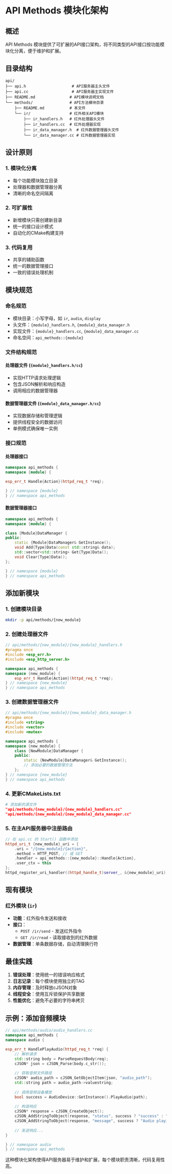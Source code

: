 # API Methods 模块化架构

## 概述

API Methods 模块提供了可扩展的API接口架构，将不同类型的API接口按功能模块化分离，便于维护和扩展。

## 目录结构

```
api/
├── api.h                    # API服务器主头文件
├── api.cc                   # API服务器主实现文件
├── README.md               # API模块说明文档
└── methods/                # API方法模块目录
    ├── README.md           # 本文件
    └── ir/                 # 红外相关API模块
        ├── ir_handlers.h   # 红外处理器头文件
        ├── ir_handlers.cc  # 红外处理器实现
        ├── ir_data_manager.h  # 红外数据管理器头文件
        └── ir_data_manager.cc # 红外数据管理器实现
```

## 设计原则

### 1. 模块化分离
- 每个功能模块独立目录
- 处理器和数据管理器分离
- 清晰的命名空间隔离

### 2. 可扩展性
- 新增模块只需创建新目录
- 统一的接口设计模式
- 自动化的CMake构建支持

### 3. 代码复用
- 共享的辅助函数
- 统一的数据管理接口
- 一致的错误处理机制

## 模块规范

### 命名规范
- 模块目录：小写字母，如 `ir`, `audio`, `display`
- 头文件：`{module}_handlers.h`, `{module}_data_manager.h`
- 实现文件：`{module}_handlers.cc`, `{module}_data_manager.cc`
- 命名空间：`api_methods::{module}`

### 文件结构规范

#### 处理器文件 (`{module}_handlers.h/cc`)
- 实现HTTP请求处理逻辑
- 包含JSON解析和响应构造
- 调用相应的数据管理器

#### 数据管理器文件 (`{module}_data_manager.h/cc`)
- 实现数据存储和管理逻辑
- 提供线程安全的数据访问
- 单例模式确保唯一实例

### 接口规范

#### 处理器接口
```cpp
namespace api_methods {
namespace {module} {

esp_err_t Handle{Action}(httpd_req_t *req);

} // namespace {module}
} // namespace api_methods
```

#### 数据管理器接口
```cpp
namespace api_methods {
namespace {module} {

class {Module}DataManager {
public:
    static {Module}DataManager& GetInstance();
    void Add{Type}Data(const std::string& data);
    std::vector<std::string> Get{Type}Data();
    void Clear{Type}Data();
};

} // namespace {module}
} // namespace api_methods
```

## 添加新模块

### 1. 创建模块目录
```bash
mkdir -p api/methods/{new_module}
```

### 2. 创建处理器文件
```cpp
// api/methods/{new_module}/{new_module}_handlers.h
#pragma once
#include <esp_err.h>
#include <esp_http_server.h>

namespace api_methods {
namespace {new_module} {
    esp_err_t Handle{Action}(httpd_req_t *req);
} // namespace {new_module}
} // namespace api_methods
```

### 3. 创建数据管理器文件
```cpp
// api/methods/{new_module}/{new_module}_data_manager.h
#pragma once
#include <string>
#include <vector>
#include <mutex>

namespace api_methods {
namespace {new_module} {
    class {NewModule}DataManager {
    public:
        static {NewModule}DataManager& GetInstance();
        // 添加必要的数据管理方法
    };
} // namespace {new_module}
} // namespace api_methods
```

### 4. 更新CMakeLists.txt
```cmake
# 添加新的源文件
"api/methods/{new_module}/{new_module}_handlers.cc"
"api/methods/{new_module}/{new_module}_data_manager.cc"
```

### 5. 在主API服务器中注册路由
```cpp
// 在 api.cc 的 Start() 函数中添加
httpd_uri_t {new_module}_uri = {
    .uri = "/{new_module}/{action}",
    .method = HTTP_POST, // 或 GET
    .handler = api_methods::{new_module}::Handle{Action},
    .user_ctx = this
};
httpd_register_uri_handler((httpd_handle_t)server_, &{new_module}_uri);
```

## 现有模块

### 红外模块 (`ir`)
- **功能**：红外指令发送和接收
- **接口**：
  - `POST /ir/send` - 发送红外指令
  - `GET /ir/read` - 读取接收到的红外数据
- **数据管理**：单条数据存储，自动清理换行符

## 最佳实践

1. **错误处理**：使用统一的错误响应格式
2. **日志记录**：每个模块使用独立的TAG
3. **内存管理**：及时释放cJSON对象
4. **线程安全**：使用互斥锁保护共享数据
5. **性能优化**：避免不必要的字符串拷贝

## 示例：添加音频模块

```cpp
// api/methods/audio/audio_handlers.cc
namespace api_methods {
namespace audio {

esp_err_t HandlePlayAudio(httpd_req_t *req) {
    // 解析请求
    std::string body = ParseRequestBody(req);
    cJSON* json = cJSON_Parse(body.c_str());
    
    // 获取音频文件路径
    cJSON* audio_path = cJSON_GetObjectItem(json, "audio_path");
    std::string path = audio_path->valuestring;
    
    // 调用音频设备播放
    bool success = AudioDevice::GetInstance().PlayAudio(path);
    
    // 构造响应
    cJSON* response = cJSON_CreateObject();
    cJSON_AddStringToObject(response, "status", success ? "success" : "error");
    cJSON_AddStringToObject(response, "message", success ? "Audio playing" : "Failed to play audio");
    
    // 发送响应...
}

} // namespace audio
} // namespace api_methods
```

这种模块化架构使得API服务器易于维护和扩展，每个模块职责清晰，代码复用性高。
